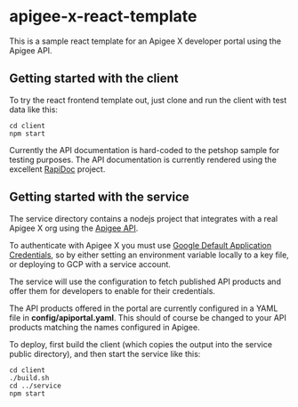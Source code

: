 # apigee-x-react-template

This is a sample react template for an Apigee X developer portal using the
Apigee API.

## Getting started with the client

To try the react frontend template out, just clone and run the client with test
data like this:

```ssh
cd client
npm start
```

Currently the API documentation is hard-coded to the petshop sample for testing
purposes.  The API documentation is currently rendered using the excellent
[RapiDoc](https://mrin9.github.io/RapiDoc/) project.

## Getting started with the service

The service directory contains a nodejs project that integrates with a real
Apigee X org using the [Apigee
API](https://cloud.google.com/apigee/docs/reference/apis/apigee/rest).

To authenticate with Apigee X you must use [Google Default Application Credentials](https://cloud.google.com/docs/authentication/production),
so by either setting an environment variable locally to a key file, or
deploying to GCP with a service account.

The service will use the configuration to fetch published API products and offer
them for developers to enable for their credentials.

The API products offered in the portal are currently configured in a YAML file
in **config/apiportal.yaml**.  This should of course be changed to your API
products matching the names configured in Apigee.

To deploy, first build the client (which copies the output into the service
public directory), and then start the service like this:

```ssh
cd client
./build.sh
cd ../service
npm start
```
